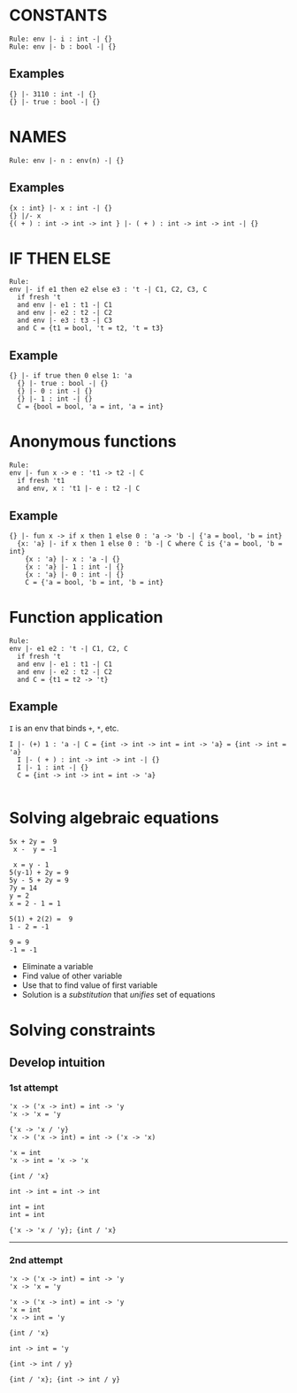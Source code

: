 # CONSTANTS

```
Rule: env |- i : int -| {}
Rule: env |- b : bool -| {}
```

## Examples

```
{} |- 3110 : int -| {}
{} |- true : bool -| {}
```

# NAMES

```
Rule: env |- n : env(n) -| {}
```

## Examples

```
{x : int} |- x : int -| {}
{} |/- x
{( + ) : int -> int -> int } |- ( + ) : int -> int -> int -| {}
```

# IF THEN ELSE

```
Rule:
env |- if e1 then e2 else e3 : 't -| C1, C2, C3, C
  if fresh 't
  and env |- e1 : t1 -| C1
  and env |- e2 : t2 -| C2
  and env |- e3 : t3 -| C3
  and C = {t1 = bool, 't = t2, 't = t3}
```

## Example

```
{} |- if true then 0 else 1: 'a 
  {} |- true : bool -| {}
  {} |- 0 : int -| {}
  {} |- 1 : int -| {}
  C = {bool = bool, 'a = int, 'a = int}
```

# Anonymous functions

```
Rule:
env |- fun x -> e : 't1 -> t2 -| C
  if fresh 't1
  and env, x : 't1 |- e : t2 -| C
```

## Example

```
{} |- fun x -> if x then 1 else 0 : 'a -> 'b -| {'a = bool, 'b = int}
  {x: 'a} |- if x then 1 else 0 : 'b -| C where C is {'a = bool, 'b = int}
    {x : 'a} |- x : 'a -| {}
    {x : 'a} |- 1 : int -| {}
    {x : 'a} |- 0 : int -| {}
    C = {'a = bool, 'b = int, 'b = int}
```

# Function application

```
Rule:
env |- e1 e2 : 't -| C1, C2, C
  if fresh 't
  and env |- e1 : t1 -| C1
  and env |- e2 : t2 -| C2
  and C = {t1 = t2 -> 't}
```

## Example

`I` is an env that binds `+`, `*`, etc.

```
I |- (+) 1 : 'a -| C = {int -> int -> int = int -> 'a} = {int -> int = 'a}
  I |- ( + ) : int -> int -> int -| {}
  I |- 1 : int -| {}
  C = {int -> int -> int = int -> 'a}
  
```

# Solving algebraic equations

```
5x + 2y =  9 
 x -  y = -1

 x = y - 1
5(y-1) + 2y = 9
5y - 5 + 2y = 9
7y = 14
y = 2
x = 2 - 1 = 1

5(1) + 2(2) =  9
1 - 2 = -1

9 = 9
-1 = -1
```

- Eliminate a variable
- Find value of other variable
- Use that to find value of first variable
- Solution is a *substitution* that *unifies* set of equations

# Solving constraints

## Develop intuition

### 1st attempt
```
'x -> ('x -> int) = int -> 'y
'x -> 'x = 'y

{'x -> 'x / 'y}
'x -> ('x -> int) = int -> ('x -> 'x)

'x = int
'x -> int = 'x -> 'x

{int / 'x}

int -> int = int -> int

int = int
int = int

{'x -> 'x / 'y}; {int / 'x}
```

-----

### 2nd attempt
```
'x -> ('x -> int) = int -> 'y
'x -> 'x = 'y

'x -> ('x -> int) = int -> 'y
'x = int
'x -> int = 'y

{int / 'x}

int -> int = 'y

{int -> int / y}

{int / 'x}; {int -> int / y}
```
